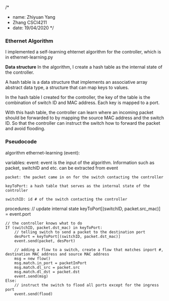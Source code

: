 /*
* name: Zhiyuan Yang
* Zhang CSCI4211
* date: 19/04/2020
*/

### Ethernet Algorithm ###

I implemented a self-learning ehternet algorithm for the controller, which is in ethernet-learning.py

**Data structure**
In the algorithm, I create a hash table as the internal state of the controller.

A hash table is a data structure that implements an associative array abstract data type, a structure that can map keys to values.

In the hash table I created for the controller, the key of the table is the combination of switch ID and MAC address. Each key is mapped to a port.

With this hash table, the controller can learn where an incoming packet should be forwarded to by mapping the source MAC address and the switch ID. So that the controller can instruct the switch how to forward the packet and avoid flooding.

### Pseudocode ###

algorithm ethernet-learning (event):

variables:
    event: event is the input of the algorithm. Information such as packet, switchID and etc. can be extracted from event

    packet: the packet came in on for the switch contacting the controller

    keyToPort: a hash table that serves as the internal state of the controller

    switchID: id # of the switch contacting the controller

procedures:
    // update internal state
    keyToPort[(switchID, packet.src_mac)] = event.port

    // the controller knows what to do
    If (switchID, packet.dst_mac) in keyToPort:
        // telling switch to send a packet to the destination port
        desPort = keyToPort[(switchID, packet.dst_mac)]
        event.send(packet, desPort)

        // adding a flow to a switch, create a flow that matches inport #, destination MAC address and source MAC address
        msg = new flow()
        msg.match.in_port = packetInPort
        msg.match.dl_src = packet.src
        msg.match.dl_dst = packet.dst
        event.send(msg)
    Else:
        // instruct the switch to flood all ports except for the ingress port
        event.send(flood)
